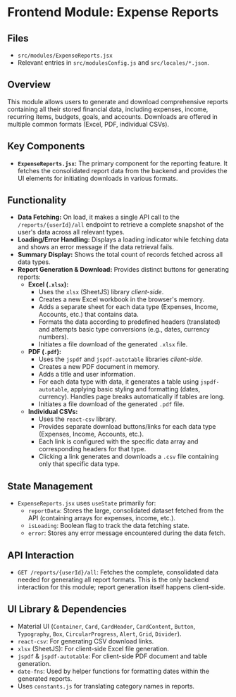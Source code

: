 # Frontend Module: Expense Reports

## Files

*   `src/modules/ExpenseReports.jsx`
*   Relevant entries in `src/modulesConfig.js` and `src/locales/*.json`.

## Overview

This module allows users to generate and download comprehensive reports containing all their stored financial data, including expenses, income, recurring items, budgets, goals, and accounts. Downloads are offered in multiple common formats (Excel, PDF, individual CSVs).

## Key Components

*   **`ExpenseReports.jsx`:** The primary component for the reporting feature. It fetches the consolidated report data from the backend and provides the UI elements for initiating downloads in various formats.

## Functionality

*   **Data Fetching:** On load, it makes a single API call to the `/reports/{userId}/all` endpoint to retrieve a complete snapshot of the user's data across all relevant types.
*   **Loading/Error Handling:** Displays a loading indicator while fetching data and shows an error message if the data retrieval fails.
*   **Summary Display:** Shows the total count of records fetched across all data types.
*   **Report Generation & Download:** Provides distinct buttons for generating reports:
    *   **Excel (`.xlsx`):**
        *   Uses the `xlsx` (SheetJS) library *client-side*.
        *   Creates a new Excel workbook in the browser's memory.
        *   Adds a separate sheet for each data type (Expenses, Income, Accounts, etc.) that contains data.
        *   Formats the data according to predefined headers (translated) and attempts basic type conversions (e.g., dates, currency numbers).
        *   Initiates a file download of the generated `.xlsx` file.
    *   **PDF (`.pdf`):**
        *   Uses the `jspdf` and `jspdf-autotable` libraries *client-side*.
        *   Creates a new PDF document in memory.
        *   Adds a title and user information.
        *   For each data type with data, it generates a table using `jspdf-autotable`, applying basic styling and formatting (dates, currency). Handles page breaks automatically if tables are long.
        *   Initiates a file download of the generated `.pdf` file.
    *   **Individual CSVs:**
        *   Uses the `react-csv` library.
        *   Provides separate download buttons/links for each data type (Expenses, Income, Accounts, etc.).
        *   Each link is configured with the specific data array and corresponding headers for that type.
        *   Clicking a link generates and downloads a `.csv` file containing only that specific data type.

## State Management

*   `ExpenseReports.jsx` uses `useState` primarily for:
    *   `reportData`: Stores the large, consolidated dataset fetched from the API (containing arrays for expenses, income, etc.).
    *   `isLoading`: Boolean flag to track the data fetching state.
    *   `error`: Stores any error message encountered during the data fetch.

## API Interaction

*   `GET /reports/{userId}/all`: Fetches the complete, consolidated data needed for generating all report formats. This is the only backend interaction for this module; report generation itself happens client-side.

## UI Library & Dependencies

*   Material UI (`Container`, `Card`, `CardHeader`, `CardContent`, `Button`, `Typography`, `Box`, `CircularProgress`, `Alert`, `Grid`, `Divider`).
*   `react-csv`: For generating CSV download links.
*   `xlsx` (SheetJS): For client-side Excel file generation.
*   `jspdf` & `jspdf-autotable`: For client-side PDF document and table generation.
*   `date-fns`: Used by helper functions for formatting dates within the generated reports.
*   Uses `constants.js` for translating category names in reports.
